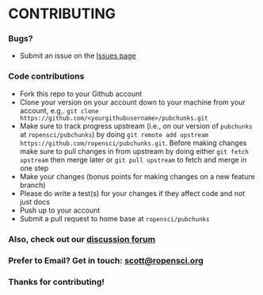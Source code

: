 # CONTRIBUTING #

### Bugs?

* Submit an issue on the [Issues page](https://github.com/ropensci/pubchunks/issues)

### Code contributions

* Fork this repo to your Github account
* Clone your version on your account down to your machine from your account, e.g,. `git clone https://github.com/<yourgithubusername>/pubchunks.git`
* Make sure to track progress upstream (i.e., on our version of `pubchunks` at `ropensci/pubchunks`) by doing `git remote add upstream https://github.com/ropensci/pubchunks.git`. Before making changes make sure to pull changes in from upstream by doing either `git fetch upstream` then merge later or `git pull upstream` to fetch and merge in one step
* Make your changes (bonus points for making changes on a new feature branch)
* Please do write a test(s) for your changes if they affect code and not just docs
* Push up to your account
* Submit a pull request to home base at `ropensci/pubchunks`

### Also, check out our [discussion forum](https://discuss.ropensci.org)

### Prefer to Email? Get in touch: [scott@ropensci.org](mailto:scott@ropensci.org)

### Thanks for contributing!
